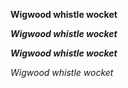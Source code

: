**Wigwood whistle wocket** 

_**Wigwood whistle wocket**_

*__Wigwood whistle wocket__*

_Wigwood whistle wocket_
